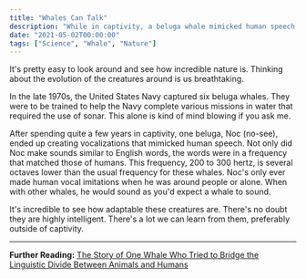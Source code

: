 ```yaml
---
title: "Whales Can Talk"
description: "While in captivity, a beluga whale mimicked human speech."
date: "2021-05-02T00:00:00"
tags: ["Science", "Whale", "Nature"]
---
```


It's pretty easy to look around and see how incredible nature is. Thinking about the evolution of the creatures around is us breathtaking.

In the late 1970s, the United States Navy captured six beluga whales. They were to be trained to help the Navy complete various missions in water that required the use of sonar. This alone is kind of mind blowing if you ask me.

After spending quite a few years in captivity, one beluga, Noc (no-see), ended up creating vocalizations that mimicked human speech. Not only did Noc make sounds similar to English words, the words were in a frequency that matched those of humans. This frequency, 200 to 300 hertz, is several octaves lower than the usual frequency for these whales. Noc's only ever made human vocal imitations when he was around people or alone. When with other whales, he would sound as you'd expect a whale to sound.

It's incredible to see how adaptable these creatures are. There's no doubt they are highly intelligent. There's a lot we can learn from them, preferably outside of captivity.

---

**Further Reading:** [The Story of One Whale Who Tried to Bridge the Linguistic Divide Between Animals and Humans](https://www.smithsonianmag.com/science-nature/story-one-whale-who-tried-bridge-linguistic-divide-between-animals-humans-180951437/)
